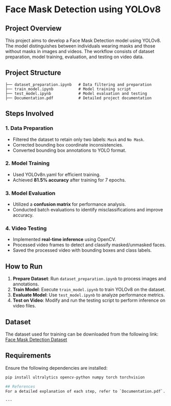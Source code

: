 # Face Mask Detection using YOLOv8

## Project Overview
This project aims to develop a Face Mask Detection model using YOLOv8. The model distinguishes between individuals wearing masks and those without masks in images and videos. The workflow consists of dataset preparation, model training, evaluation, and testing on video data.

## Project Structure
```
├── dataset_preparation.ipynb   # Data filtering and preparation
├── train_model.ipynb           # Model training script
├── test_model.ipynb            # Model evaluation and testing
├── Documentation.pdf           # Detailed project documentation
```

## Steps Involved

### 1. Data Preparation
- Filtered the dataset to retain only two labels: `Mask` and `No Mask`.
- Corrected bounding box coordinate inconsistencies.
- Converted bounding box annotations to YOLO format.

### 2. Model Training
- Used YOLOv8n.yaml for efficient training.
- Achieved **81.5% accuracy** after training for 7 epochs.

### 3. Model Evaluation
- Utilized a **confusion matrix** for performance analysis.
- Conducted batch evaluations to identify misclassifications and improve accuracy.

### 4. Video Testing
- Implemented **real-time inference** using OpenCV.
- Processed video frames to detect and classify masked/unmasked faces.
- Saved the processed video with bounding boxes and class labels.

## How to Run
1. **Prepare Dataset**: Run `dataset_preparation.ipynb` to process images and annotations.
2. **Train Model**: Execute `train_model.ipynb` to train YOLOv8 on the dataset.
3. **Evaluate Model**: Use `test_model.ipynb` to analyze performance metrics.
4. **Test on Video**: Modify and run the testing script to perform inference on video files.

## Dataset
The dataset used for training can be downloaded from the following link:
[Face Mask Detection Dataset](https://drive.google.com/file/d/1-VjzHSY_Y0kjT1fUMWHDqEMENTFk1NYr/view?usp=sharing)

## Requirements
Ensure the following dependencies are installed:
```bash
pip install ultralytics opencv-python numpy torch torchvision

## References
For a detailed explanation of each step, refer to `Documentation.pdf`.

---
